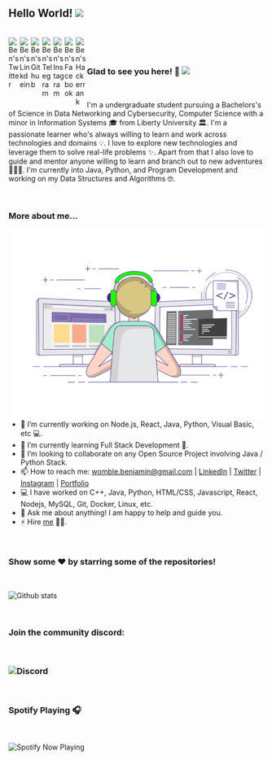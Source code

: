 ## Hello World! <img src="https://raw.githubusercontent.com/iampavangandhi/iampavangandhi/master/gifs/Hi.gif" width="30px"></h2>

<br>

<a href="https://twitter.com/RealBenWomble/">
  <img align="left" alt="Ben's Twitter" width="22px" src="https://cdn.jsdelivr.net/npm/simple-icons@v3/icons/twitter.svg" />
</a>
<a href="https://linkedin.com/in/benjamin-womble/">
  <img align="left" alt="Ben's Linkdein" width="22px" src="https://cdn.jsdelivr.net/npm/simple-icons@v3/icons/linkedin.svg" />
</a>
<a href="https://github.com/BenWomble/">
  <img align="left" alt="Ben's Github" width="22px" src="https://cdn.jsdelivr.net/npm/simple-icons@v3/icons/github.svg" />
</a>
<a href="https://t.me/BenWomble/">
  <img align="left" alt="Ben's Telegram" width="22px" src="https://cdn.jsdelivr.net/npm/simple-icons@5.21.1/icons/telegram.svg" />
</a>
<a href="https://instagram.com/wombleben/">
  <img align="left" alt="Ben's Instagram" width="22px" src="https://cdn.jsdelivr.net/npm/simple-icons@v3/icons/instagram.svg" />
</a>
<a href="https://www.facebook.com/BenWomble/">
  <img align="left" alt="Ben's Facebook" width="22px" src="https://cdn.jsdelivr.net/npm/simple-icons@v3/icons/facebook.svg" />
</a>
<a href="https://www.hackerrank.com/womble_benjamin/">
  <img align="left" alt="Ben's Hackerrank" width="22px" src="https://cdn.jsdelivr.net/npm/simple-icons@v3/icons/hackerrank.svg" />
</a>

<br />

<br>

### Glad to see you here! 🤩 ![](https://visitor-badge.glitch.me/badge?page_id=BenWomble.BenWomble)

<br>

I'm a undergraduate student pursuing a Bachelors's of Science in Data Networking and Cybersecurity, Computer Science with a minor in Information Systems 🎓 from Liberty University 🏛. I'm a passionate learner who's always willing to learn and work across technologies and domains 💡. I love to explore new technologies and leverage them to solve real-life problems ✨. Apart from that I also love to guide and mentor anyone willing to learn and branch out to new adventures 👨🏻‍💻. I'm currently into Java, Python, and Program Development and working on my Data Structures and Algorithms 🤓.

<br>

### More about me...

<img align="right" alt="GIF" src="https://raw.githubusercontent.com/devSouvik/devSouvik/master/gif3.gif" width="500"/>

<br>

- 🔭 I’m currently working on Node.js, React, Java, Python, Visual Basic, etc 💻.
- 🌱 I’m currently learning Full Stack Development 🚀.
- 👯 I’m looking to collaborate on any Open Source Project involving Java / Python Stack.
- 📫 How to reach me: womble.benjamin@gmail.com | [LinkedIn](https://linkedin.com/in/benjamin-womble) | [Twitter](https://twitter.com/RealBenWomble) | [Instagram](https://instagram.com/wombleben) | [Portfolio](https://BenWomble.github.io/)
- 💻 I have worked on C++, Java, Python, HTML/CSS, Javascript, React, Nodejs, MySQL, Git, Docker, Linux, etc.
- 💬 Ask me about anything! I am happy to help and guide you.
- ⚡ Hire [me](mailto:womble.benjamin@gmail.com?Subject=Hello%20Ben) 👨‍💻.

<br>

### Show some ❤️ by starring some of the repositories!

<br>

![Github stats](https://github-readme-stats.vercel.app/api?username=BenWomble&show_icons=true&hide_border=true)

<br>

### Join the community discord:

<br>

### ![Discord](https://img.shields.io/discord/730537554977357865?style=for-the-badge&color=black&label=Discord&logo=discord)

<br>

### Spotify Playing 🎧

<br>

[<img align="right" src="https://spotify-now-playing.satyu.vercel.app/api/spotify-playing" alt="Spotify Now Playing" width="350" style="float: left; margin-right: 10px;" />](https://open.spotify.com/user/1223334707?si=6adf7c34f52447d5)

<br>
